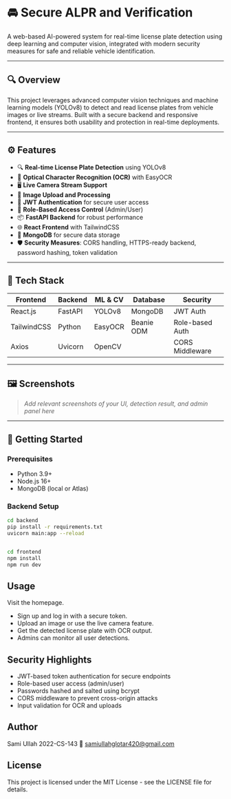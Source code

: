 # 🚘 Secure ALPR and Verification

A web-based AI-powered system for real-time license plate detection using deep learning and computer vision, integrated with modern security measures for safe and reliable vehicle identification.

---

## 🔍 Overview

This project leverages advanced computer vision techniques and machine learning models (YOLOv8) to detect and read license plates from vehicle images or live streams. Built with a secure backend and responsive frontend, it ensures both usability and protection in real-time deployments.

---

## ⚙️ Features

- 🔍 **Real-time License Plate Detection** using YOLOv8
- 🤖 **Optical Character Recognition (OCR)** with EasyOCR
- 🖥️ **Live Camera Stream Support**
- 💾 **Image Upload and Processing**
- 🔐 **JWT Authentication** for secure user access
- 👮 **Role-Based Access Control** (Admin/User)
- 📦 **FastAPI Backend** for robust performance
- 🌐 **React Frontend** with TailwindCSS
- 🧠 **MongoDB** for secure data storage
- 🛡️ **Security Measures**: CORS handling, HTTPS-ready backend, password hashing, token validation

---

## 🧠 Tech Stack

| Frontend     | Backend     | ML & CV       | Database  | Security        |
|--------------|-------------|---------------|-----------|-----------------|
| React.js     | FastAPI     | YOLOv8        | MongoDB   | JWT Auth        |
| TailwindCSS  | Python      | EasyOCR       | Beanie ODM| Role-based Auth |
| Axios        | Uvicorn     | OpenCV        |           | CORS Middleware |

---

## 🖼️ Screenshots

> *Add relevant screenshots of your UI, detection result, and admin panel here*

---

## 🚀 Getting Started

### Prerequisites

- Python 3.9+
- Node.js 16+
- MongoDB (local or Atlas)

### Backend Setup

```bash
cd backend
pip install -r requirements.txt
uvicorn main:app --reload


cd frontend
npm install
npm run dev

```

## Usage
Visit the homepage.

- Sign up and log in with a secure token.
- Upload an image or use the live camera feature.
- Get the detected license plate with OCR output.
- Admins can monitor all user detections.


## Security Highlights
- JWT-based token authentication for secure endpoints
- Role-based user access (admin/user)
- Passwords hashed and salted using bcrypt
- CORS middleware to prevent cross-origin attacks
- Input validation for OCR and uploads

## Author
Sami Ullah
2022-CS-143
📧 samiullahglotar420@gmail.com

## License
This project is licensed under the MIT License - see the LICENSE file for details.

